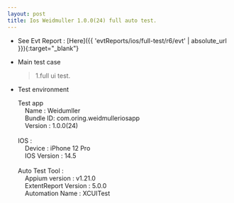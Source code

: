 ```yaml
---
layout: post
title: Ios Weidmuller 1.0.0(24) full auto test.
---
```



* See Evt Report : [Here]({{ 'evtReports/ios/full-test/r6/evt' | absolute_url }}){:target="_blank"}

* Main test case 
  > 1.full ui test. 

* Test environment
  > 
  Test app<br> 
    &nbsp;&nbsp;&nbsp; Name : Weidumller <br>
    &nbsp;&nbsp;&nbsp; Bundle ID: com.oring.weidmulleriosapp  <br>
    &nbsp;&nbsp;&nbsp; Version : 1.0.0(24) <br><br>
  IOS :<br>
    &nbsp;&nbsp;&nbsp; Device : iPhone 12 Pro <br>
    &nbsp;&nbsp;&nbsp; IOS Version : 14.5 <br><br>
  Auto Test Tool :<br>
    &nbsp;&nbsp;&nbsp; Appium version : v1.21.0 <br>
    &nbsp;&nbsp;&nbsp; ExtentReport Version : 5.0.0 <br>
    &nbsp;&nbsp;&nbsp; Automation Name  : XCUITest <br><br>
    